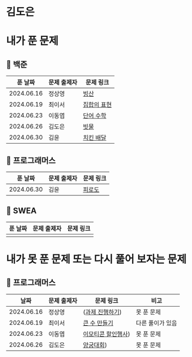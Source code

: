 # 김도은

# 내가 푼 문제

## 🎈 백준
| 푼 날짜 | 문제 출제자 | 문제 링크 | 
|--------|------|----------|
| 2024.06.16 | 정상영 | [빙산](https://www.acmicpc.net/problem/2573) |
| 2024.06.19 | 최이서 | [집합의 표현](https://www.acmicpc.net/problem/1717) |
| 2024.06.23 | 이동엽 | [단어 수학](https://www.acmicpc.net/problem/1339) |
| 2024.06.26 | 김도은 | [빗물](https://www.acmicpc.net/problem/14719) |
| 2024.06.30 | 김윤 | [치킨 배달](https://www.acmicpc.net/problem/15686) |

## 🎀 프로그래머스

| 푼 날짜 | 문제 출제자 | 문제 링크 | 
|--------|------|----------|
| 2024.06.30 | 김윤 | [피로도](https://school.programmers.co.kr/learn/courses/30/lessons/87946) |

## 🎐 SWEA
| 푼 날짜 | 문제 출제자 | 문제 링크 | 
|--------|------|----------|
|  |  |   | 


# 내가 못 푼 문제 또는 다시 풀어 보자는 문제

## 🎀 프로그래머스

| 날짜 | 문제 출제자 | 문제 링크 | 비고 |
|--------|------|----------|-----|
| 2024.06.16 | 정상영 | ([과제 진행하기](https://school.programmers.co.kr/learn/courses/30/lessons/176962)) | 못 푼 문제 |
| 2024.06.19 | 최이서 | [큰 수 만들기](https://school.programmers.co.kr/learn/courses/30/lessons/42883) | 다른 풀이가 있음 |
| 2024.06.23 | 이동엽 | [이모티콘 할인행사](https://school.programmers.co.kr/learn/courses/30/lessons/150368)) | 못 푼 문제 |
| 2024.06.26 | 김도은 | [양궁대회](https://school.programmers.co.kr/learn/courses/30/lessons/92342)) | 못 푼 문제 |

